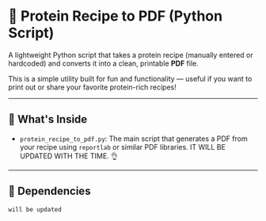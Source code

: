 # 🧾 Protein Recipe to PDF (Python Script)

A lightweight Python script that takes a protein recipe (manually entered or hardcoded) and converts it into a clean, printable **PDF** file.

This is a simple utility built for fun and functionality — useful if you want to print out or share your favorite protein-rich recipes!

---

## 📂 What's Inside

- `protein_recipe_to_pdf.py`: The main script that generates a PDF from your recipe using `reportlab` or similar PDF libraries. IT WILL BE UPDATED WITH THE TIME. 👌

---

## 🧪 Dependencies

`will be updated`
